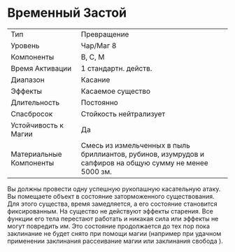 
# Временный Застой

| | |
|---|---|
|Тип|Превращение|
|Уровень| Чар/Маг 8|
|Компоненты| В, С, М|
|Время Активации| 1 стандартн. действ.|
|Диапазон| Касание|
|Эффекты| Касаемое существо|
|Длительность| Постоянно|
|Спасбросок| Стойкость нейтрализует|
|Устойчивость к Магии| Да|
|Материальные Компоненты| Смесь из измельченных в пыль бриллиантов, рубинов, изумрудов и сапфиров на общую сумму не менее 5000 зм.|

Вы должны провести одну успешную
рукопашную касательную атаку. Вы
помещаете объект в состояние заторможенного существования. Для этого
существа, время замедляется, а его состояние становится фиксированным.
На существо не действуют эффекты
старения. Все функции его тела перестают работать и никакая сила или эффекты не могут повредить им. Это состояние продолжается до тех пор пока
заклинание не будет снято при помощи
магии (например при удачном применении заклинания рассеивание магии или
заклинания свобода ).

